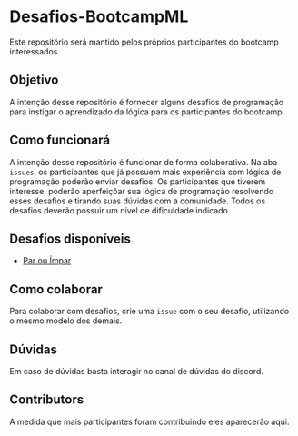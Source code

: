 # Desafios-BootcampML
Este repositório será mantido pelos próprios participantes do bootcamp interessados.

## Objetivo
A intenção desse repositório é fornecer alguns desafios de programação para instigar o aprendizado da lógica para os participantes do bootcamp. 

## Como funcionará
A intenção desse repositório é funcionar de forma colaborativa. Na aba `issues`, os participantes que já possuem mais experiência com lógica de programação poderão enviar desafios. Os participantes que tiverem interesse, poderão aperfeiçõar sua lógica de programação resolvendo esses desafios e tirando suas dúvidas com a comunidade. Todos os desafios deverão possuir um nível de dificuldade indicado.


## Desafios disponíveis
* [Par ou Ímpar](https://github.com/MarcoAOC/Desafios-BootcampML/issues/1)


## Como colaborar
Para colaborar com desafios, crie uma `issue` com o seu desafio, utilizando o mesmo modelo dos demais.


## Dúvidas
Em caso de dúvidas basta interagir no canal de dúvidas do discord.



## Contributors
A medida que mais participantes foram contribuindo eles aparecerão aqui.

